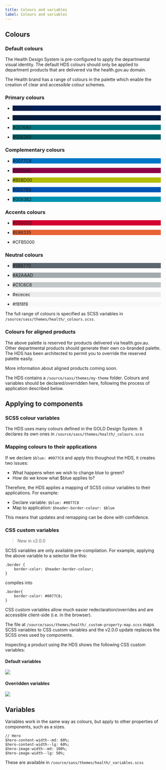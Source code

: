 ```yaml
---
title: Colours and variables
label: Colours and variables
---
```


## Colours

### Default colours
The Health Design System is pre-configured to apply the departmental visual identity. The default HDS colours should only be applied to department products that are delivered via the health.gov.au domain.

The Health brand has a range of colours in the palette which enable the creation of clear and accessible colour schemes.

<div class="au-body">
    <h3>Primary colours</h3>
    <ul class="colour__swatches">
        <li class="colour__swatch" style="background-color: #002058;">
            <p class="colour__info colour__info--dark">#002058</p>
        </li>
        <li class="colour__swatch" style="background-color: #041E42;">
            <p class="colour__info colour__info--dark">#041E42</p>
        </li>
        <li class="colour__swatch" style="background-color: #007680;">
            <p class="colour__info colour__info--dark">#007680</p>
        </li>
        <li class="colour__swatch" style="background-color: #006269;">
            <p class="colour__info colour__info--dark">#006269</p>
        </li>
    </ul>
    <h3>Complementary colours</h3>
    <ul class="colour__swatches">
    <li class="colour__swatch" style="background-color: #0077C8;">
        <p class="colour__info colour__info--dark">#0077C8</p>
    </li>
    <li class="colour__swatch" style="background-color: #910048;">
        <p class="colour__info colour__info--dark">#910048</p>
    </li>
    <li class="colour__swatch" style="background-color: #B5BD00;">
        <p class="colour__info colour__info--light">#B5BD00</p>
    </li>
    <li class="colour__swatch" style="background-color: #0057B8;">
        <p class="colour__info colour__info--dark">#0057B8</p>
    </li>
    <li class="colour__swatch" style="background-color: #0093B2;">
        <p class="colour__info colour__info--dark">#0093B2</p>
    </li>
    </ul>
    <h3>Accents colours</h3>
    <ul class="colour__swatches">
    <li class="colour__swatch" style="background-color: #D50032;">
        <p class="colour__info colour__info--dark">#D50032</p>
    </li>
    <li class="colour__swatch" style="background-color: #E86335;">
        <p class="colour__info colour__info--dark">#E86335</p>
    </li>
    <li class="colour__swatch" style="background-color: #CFB5000;">
        <p class="colour__info colour__info--dark">#CFB5000</p>
    </li>
    </ul>
    <h3>Neutral colours</h3>
    <ul class="colour__swatches">
    <li class="colour__swatch" style="background-color: #5B6770;">
        <p class="colour__info colour__info--dark">#5B6770</p>
    </li>
    <li class="colour__swatch" style="background-color: #A2AAAD;">
        <p class="colour__info colour__info--dark">#A2AAAD</p>
    </li>
    <li class="colour__swatch" style="background-color: #C1C6C8;">
        <p class="colour__info colour__info--dalightk">#C1C6C8</p>
    </li>
    <li class="colour__swatch" style="background-color: #ececec;">
        <p class="colour__info colour__info--light">#ececec</p>
    </li>
    <li class="colour__swatch" style="background-color: #f8f8f8;">
        <p class="colour__info colour__info--light">#f8f8f8</p>
    </li>
    </ul>
</div>

The full range of colours is specified as SCSS variables in `/source/sass/themes/health/_colours.scss`.

### Colours for aligned products
The above palette is reserved for products delivered via health.gov.au. Other departmental products should generate their own co-branded palette. The HDS has been architected to permit you to override the reserved palette easily.

<div class="au-callout">
    <p>More information about aligned products coming soon.</p>
</div>

The HDS contains a `/source/sass/themes/my-theme` folder. Colours and variables should be declared/overridden here, following the process of application described below.

## Applying to components
### SCSS colour variables 
The HDS uses many colours defined in the GOLD Design System.
It declares its own ones in `/source/sass/themes/health/_colours.scss`

### Mapping colours to their applications
If we declare `$blue: #0077C8` and apply this thoughout the HDS, it creates two issues:
- What happens when we wish to change blue to green?
- How do we know what $blue applies to?

Therefore, the HDS applies a mapping of SCSS colour variables to their applications. For example:

- Declare variable: `$blue: #0077C8`
- Map to application: `$header-border-colour: $blue`

This means that updates and remapping can be done with confidence.

### CSS custom variables
> New in v2.0.0

SCSS variables are only available pre-compilation. For example, applying the above variable to a selector like this:
```
.border {
    border-color: $header-border-colour;
}
```
compiles into
```
.border{
    border-color: #0077C8;
}
```
CSS custom variables allow much easier redeclaration/overrides and are accessible client-side (i.e. in the browser).

The file at `/source/sass/themes/health/_custom-property-map.scss` maps SCSS variables to CSS custom variables and the v2.0.0 update replaces the SCSS ones used by components.

Inspecting a product using the HDS shows the following CSS custom variables:

<div class="au-body">
    <div class="health-grid health-listing health-grid--4col-md ">
        <div><h4>Default variables</h4>
            <img src="../images/hga-vars.png" />
        </div>
        <div><h4>Overridden variables</h4>
            <img src="../images/cdc-vars.png" />
        </div>
    </div>
</div>


## Variables
Variables work in the same way as colours, but apply to other properties of components, such as a sizes.
```
// Hero
$hero-content-width--md: 60%;
$hero-content-width--lg: 60%;
$hero-image-width--md: 100%;
$hero-image-width--lg: 50%;
```
These are available in `/source/sass/themes/health/_variables.scss`